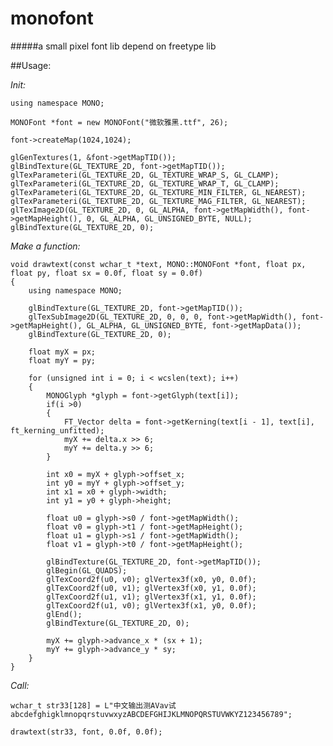 # monofont
#####a small pixel font lib depend on freetype lib

##Usage:

_Init:_

	using namespace MONO;

	MONOFont *font = new MONOFont("微软雅黑.ttf", 26);

	font->createMap(1024,1024);

	glGenTextures(1, &font->getMapTID());
	glBindTexture(GL_TEXTURE_2D, font->getMapTID());
	glTexParameteri(GL_TEXTURE_2D, GL_TEXTURE_WRAP_S, GL_CLAMP);
	glTexParameteri(GL_TEXTURE_2D, GL_TEXTURE_WRAP_T, GL_CLAMP);
	glTexParameteri(GL_TEXTURE_2D, GL_TEXTURE_MIN_FILTER, GL_NEAREST);
	glTexParameteri(GL_TEXTURE_2D, GL_TEXTURE_MAG_FILTER, GL_NEAREST);
	glTexImage2D(GL_TEXTURE_2D, 0, GL_ALPHA, font->getMapWidth(), font->getMapHeight(), 0, GL_ALPHA, GL_UNSIGNED_BYTE, NULL);
	glBindTexture(GL_TEXTURE_2D, 0);
  
_Make a function:_

	void drawtext(const wchar_t *text, MONO::MONOFont *font, float px, float py, float sx = 0.0f, float sy = 0.0f)
	{
		using namespace MONO;
	
		glBindTexture(GL_TEXTURE_2D, font->getMapTID());
		glTexSubImage2D(GL_TEXTURE_2D, 0, 0, 0, font->getMapWidth(), font->getMapHeight(), GL_ALPHA, GL_UNSIGNED_BYTE, font->getMapData());
		glBindTexture(GL_TEXTURE_2D, 0);
	
		float myX = px;
		float myY = py;
	
		for (unsigned int i = 0; i < wcslen(text); i++)
		{
			MONOGlyph *glyph = font->getGlyph(text[i]);
			if(i >0)
			{
				FT_Vector delta = font->getKerning(text[i - 1], text[i], ft_kerning_unfitted);
				myX += delta.x >> 6;
				myY += delta.y >> 6;
			}
	
			int x0 = myX + glyph->offset_x;
			int y0 = myY + glyph->offset_y;
			int x1 = x0 + glyph->width;
			int y1 = y0 + glyph->height;
	
			float u0 = glyph->s0 / font->getMapWidth();
			float v0 = glyph->t1 / font->getMapHeight();
			float u1 = glyph->s1 / font->getMapWidth();
			float v1 = glyph->t0 / font->getMapHeight();
	
			glBindTexture(GL_TEXTURE_2D, font->getMapTID());
			glBegin(GL_QUADS);
			glTexCoord2f(u0, v0); glVertex3f(x0, y0, 0.0f);
			glTexCoord2f(u0, v1); glVertex3f(x0, y1, 0.0f);
			glTexCoord2f(u1, v1); glVertex3f(x1, y1, 0.0f);
			glTexCoord2f(u1, v0); glVertex3f(x1, y0, 0.0f);
			glEnd();
			glBindTexture(GL_TEXTURE_2D, 0);
	
			myX += glyph->advance_x * (sx + 1);
			myY += glyph->advance_y * sy;
		}
	}

_Call:_

	wchar_t str33[128] = L"中文输出测AVav试abcdefghigklmnopqrstuvwxyzABCDEFGHIJKLMNOPQRSTUVWKYZ123456789";
	
	drawtext(str33, font, 0.0f, 0.0f);

